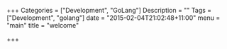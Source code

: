 +++
Categories = ["Development", "GoLang"]
Description = ""
Tags = ["Development", "golang"]
date = "2015-02-04T21:02:48+11:00"
menu = "main"
title = "welcome"

+++

